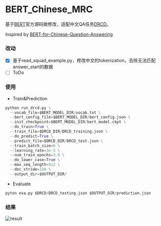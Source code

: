 # BERT_Chinese_MRC

基于[BERT](https://github.com/google-research/bert)官方源码做修改，适配中文QA任务[DRCD](https://github.com/DRCSolutionService/DRCD)。

Inspired by [BERT-for-Chinese-Question-Answering](https://github.com/eva-n27/BERT-for-Chinese-Question-Answering)

### 改动

- [x] 基于read_squad_example.py，修改中文的tokenization，去除无法匹配answer_start的数据
- [ ] ToDo

### 使用

* Train&Prediction

```python
python run_drcd.py \
  --vocab_file=$BERT_MODEL_DIR/vocab.txt \
  --bert_config_file=$BERT_MODEL_DIR/bert_config.json \
  --init_checkpoint=$BERT_MODEL_DIR/bert_model.ckpt \
  --do_train=True \
  --train_file=$DRCD_DIR/DRCD_training.json \
  --do_predict=True \
  --predict_file=$DRCD_DIR/DRCD_test.json \
  --train_batch_size=6 \
  --learning_rate=3e-5 \
  --num_train_epochs=3.0 \
  --do_lower_case=True \
  --max_seq_length=512 \
  --doc_stride=128 \
  --output_dir=$OUTPUT_DIR/
```

* Evaluate

```python
pyton eva.py $DRCD/DRCD_testing.json $OUTPUT_DIR/prediction.json
```

### 结果

![result](https://ws4.sinaimg.cn/large/006tNc79gy1g2zldnqvc6j30vg04wgmo.jpg)